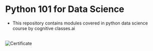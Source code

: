 # Python 101 for Data Science

- This repository contains modules covered in python data science course by cognitive classes.ai 
<br/>
<img src="https://courses.cognitiveclass.ai/certificates/cfc7630685574ff28b7cc4f18d982e0e" alt="Certificate">
